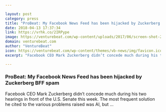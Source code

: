 ```yaml
---

layout: post
category: press
title: "ProBeat: My Facebook News Feed has been hijacked by Zuckerberg BFF spam"
date: 2018-04-13 17:37:34
link: https://vrhk.co/2IRPype
image: https://venturebeat.com/wp-content/uploads/2017/06/screen-shot-2017-06-22-at-10-05-32-am.png?fit=2560%2C1600&strip=all
domain: venturebeat.com
author: "VentureBeat"
icon: https://venturebeat.com/wp-content/themes/vb-news/img/favicon.ico
excerpt: "Facebook CEO Mark Zuckerberg didn’t concede much during his two hearings in front of the U.S. Senate this week. The most frequent solution he cited to the various problems raised was AI, but …"

---
```


### ProBeat: My Facebook News Feed has been hijacked by Zuckerberg BFF spam

Facebook CEO Mark Zuckerberg didn’t concede much during his two hearings in front of the U.S. Senate this week. The most frequent solution he cited to the various problems raised was AI, but …